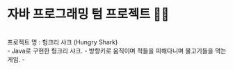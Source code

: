 # 자바 프로그래밍 텀 프로젝트 🙌🙌
<br>
프로젝트 명 : 헝크리 샤크 (Hungry Shark)
<br>
- Java로 구현한 헝크리 샤크.
- 방향키로 움직이며 적들을 피해다니며 물고기들을 먹는 게임.
- 
